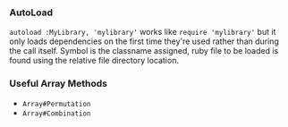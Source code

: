 ### AutoLoad
`autoload :MyLibrary, 'mylibrary'` works like `require 'mylibrary'` but it only loads dependencies on the first time they're used rather than during the call itself. Symbol is the classname assigned, ruby file to be loaded is found using the relative file directory location.


### Useful Array Methods
- `Array#Permutation`
- `Array#Combination`
